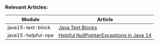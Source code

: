 ### Relevant Articles: 

Module | Article
--|--
java15-text-block | [Java Text Blocks](https://www.baeldung.com/java-text-blocks)
java15-helpful-npe | [Helpful NullPointerExceptions in Java 14](https://www.baeldung.com/java-14-nullpointerexception)